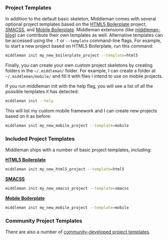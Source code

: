 ### Project Templates

In addition to the default basic skeleton, Middleman comes with several optional project templates based on the [HTML5 Boilerplate] project, [SMACSS], and [Mobile Boilerplate](http://html5boilerplate.com/mobile/). Middleman extensions (like [middleman-blog](/basics/blogging/)) can contribute their own templates as well. Alternative templates can be accessed using the `-T` or `--template` command-line flags. For example, to start a new project based on HTML5 Boilerplate, run this command:

``` bash
middleman init my_new_boilerplate_project --template=html5
```

Finally, you can create your own custom project skeletons by creating folders in the `~/.middleman/` folder. For example, I can create a folder at `~/.middleman/mobile/` and fill it with files I intend to use on mobile projects.

If you run middleman init with the help flag, you will see a list of all the possible templates it has detected:

``` bash
middleman init --help
```

This will list my custom mobile framework and I can create new projects based on it as before:

``` bash
middleman init my_new_mobile_project --template=mobile
```
    
### Included Project Templates

Middleman ships with a number of basic project templates, including:

**[HTML5 Boilerplate]** 

``` bash
middleman init my_new_html5_project --template=html5
```

**[SMACSS]**

``` bash
middleman init my_new_smacss_project --template=smacss
```

**[Mobile Boilerplate](http://html5boilerplate.com/mobile/)**

``` bash
middleman init my_new_mobile_project --template=mobile
```

### Community Project Templates

There are also a number of [community-developed project templates](http://directory.middlemanapp.com/#/templates/all).

[HTML5 Boilerplate]: http://html5boilerplate.com/
[SMACSS]: http://smacss.com/
